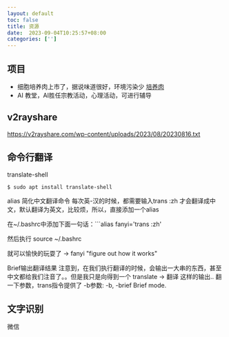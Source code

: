 ```yaml
---
layout: default
toc: false
title: 资源
date:  2023-09-04T10:25:57+08:00
categories: ['']
---
```


## 项目

- 细胞培养肉上市了，据说味道很好，环境污染少 [培养肉](https://www.npr.org/sections/health-shots/2022/11/14/1136186819/cultivated-cultured-meat-heathy-climate-change)
- AI 教堂，AI胜任宗教活动，心理活动，可进行辅导

## v2rayshare

https://v2rayshare.com/wp-content/uploads/2023/08/20230816.txt

## 命令行翻译

 translate-shell
 ```
$ sudo apt install translate-shell
```
 alias 简化中文翻译命令
每次英-汉的时候，都需要输入trans :zh 才会翻译成中文，默认翻译为英文，比较烦，所以，直接添加一个alias

在~/.bashrc中添加下面一句话：```alias fanyi='trans :zh'

然后执行 source ~/.bashrc

就可以愉快的玩耍了 ->
fanyi "figure out how it works"

Brief输出翻译结果
注意到，在我们执行翻译的时候，会输出一大串的东西，甚至中文都给我们注音了。。但是我只是向得到一个 translate -> 翻译 这样的输出..
翻一下参数，trans指令提供了 -b参数:
-b, -brief
Brief mode.

## 文字识别

微信

